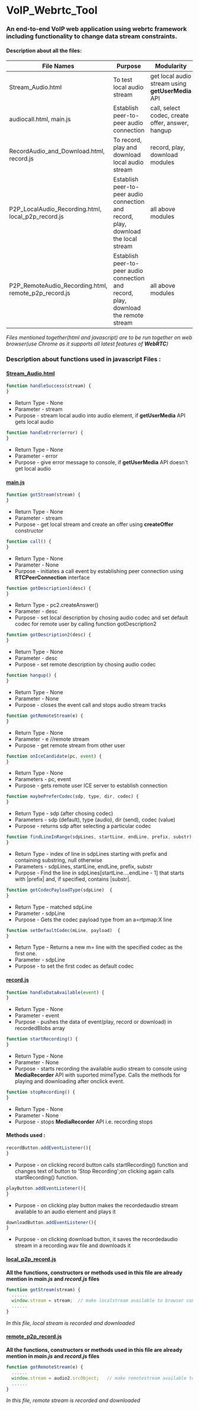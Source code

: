# VoIP_Webrtc_Tool
### An end-to-end VoIP web application using webrtc framework including functionality to change data stream constraints.


#### Description about all the files:
File Names | Purpose | Modularity
---------------- | ------------- | --------------- 
Stream_Audio.html | To test local audio stream | get local audio stream using **getUserMedia** API
audiocall.html, main.js| Establish peer-to-peer audio connection | call, select codec, create offer, answer, hangup
RecordAudio_and_Download.html, record.js | To record, play and download local audio stream | record, play, download modules
P2P_LocalAudio_Recording.html, local_p2p_record.js | Establish peer-to-peer audio connection and record, play, download the local stream | all above modules
P2P_RemoteAudio_Recording.html, remote_p2p_record.js | Establish peer-to-peer audio connection and record, play, download the remote stream | all above modules

*Files mentioned together(html and javascript) are to be run together on web browser(use Chrome as it supports all latest features of **WebRTC**)*

### Description about functions used in javascript Files :
#### [Stream_Audio.html](https://github.com/SRIDOutsideProjects/VoIP_Webrtc_Tool/blob/Code/Stream_Audio.html)

```javascript
function handleSuccess(stream) {
}
```
* Return Type - None
* Parameter - stream 
* Purpose - stream local audio into audio element, if **getUserMedia** API gets local audio 


```javascript
function handleError(error) {
}
```
* Return Type - None
* Parameter - error 
* Purpose - give error message to console, if **getUserMedia** API doesn't get local audio 

#### [main.js](https://github.com/SRIDOutsideProjects/VoIP_Webrtc_Tool/blob/Code/main.js)

```javascript
function gotStream(stream) {
}
```
* Return Type - None
* Parameter - stream 
* Purpose - get local stream and create an offer using **createOffer** constructor

```javascript
function call() {
}
```
* Return Type - None
* Parameter - None 
* Purpose - initiates a call event by establishing peer connection using **RTCPeerConnection** interface

```javascript
function gotDescription1(desc) {
}
```
* Return Type - pc2.createAnswer()
* Parameter - desc
* Purpose - set local description by chosing audio codec and set default codec for remote user by calling function gotDescription2

```javascript
function gotDescription2(desc) {
}
```
* Return Type - None
* Parameter - desc
* Purpose - set remote description by chosing audio codec 

```javascript
function hangup() {
}
```
* Return Type - None
* Parameter - None 
* Purpose - closes the event call and stops audio stream tracks

```javascript
function gotRemoteStream(e) {
}
```
* Return Type - None
* Parameter - e   //remote stream 
* Purpose - get remote stream from other user

```javascript
function onIceCandidate(pc, event) {
}
```
* Return Type - None
* Parameters - pc, event
* Purpose - gets remote user ICE server to establish connection


```javascript
function maybePreferCodec(sdp, type, dir, codec) {
}
```
* Return Type - sdp (after chosing codec)
* Parameters - sdp (default), type (audio), dir (send), codec (value)
* Purpose - returns sdp after selecting a particular codec

```javascript
function findLineInRange(sdpLines, startLine, endLine, prefix, substr) {
}
```
* Return Type - index of line in sdpLines starting with prefix and containing substring, null otherwise
* Parameters - sdpLines, startLine, endLine, prefix, substr
* Purpose - Find the line in sdpLines[startLine....endLine - 1] that starts with |prefix| and, if specified, contains |substr|.

```javascript
function getCodecPayloadType(sdpLine)  {
}
```
* Return Type - matched sdpLine
* Parameter - sdpLine
* Purpose - Gets the codec payload type from an a=rtpmap:X line

```javascript
function setDefaultCodec(mLine, payload)  {
}
```
* Return Type - Returns a new m= line with the specified codec as the first one.
* Parameter - sdpLine
* Purpose - to set the first codec as default codec 

#### [record.js](https://github.com/SRIDOutsideProjects/VoIP_Webrtc_Tool/blob/Code/record.js)

```javascript
function handleDataAvailable(event) {
}
```
* Return Type - None
* Parameter - event
* Purpose - pushes the data of event(play, record or download) in recordedBlobs array

```javascript
function startRecording() {
}
```
* Return Type - None
* Parameter - None
* Purpose - starts recording the available audio stream to console using **MediaRecorder** API with suported mimeType. Calls the methods for playing and downloading after onclick event.

```javascript
function stopRecording() {
}
```
* Return Type - None
* Parameter - None
* Purpose - stops **MediaRecorder** API i.e. recording stops

#### Methods used :

```javascript
recordButton.addEventListener(){
}
```
* Purpose - on clicking record button calls startRecording() function and changes text of button to 'Stop Recording';on clicking again calls startRecording() function.

```javascript
playButton.addEventListener(){
}
```
* Purpose - on clicking play button makes the recordedaudio stream available to an audio element and plays it

```javascript
downloadButton.addEventListener(){
}
```
* Purpose - on clicking download button, it saves the recordedaudio stream in a recording.wav file and downloads it

#### [local_p2p_record.js](https://github.com/SRIDOutsideProjects/VoIP_Webrtc_Tool/blob/Code/local_p2p_record.js)

**All the functions, constructors or methods used in this file are already mention in *main.js* and *record.js* files**

```javascript
function gotStream(stream) {
  ......
  window.stream = stream;  // make localstream available to browser console
  ......
}
```
*In this file, local stream is recorded and downloaded*


#### [remote_p2p_record.js](https://github.com/SRIDOutsideProjects/VoIP_Webrtc_Tool/blob/Code/remote_p2p_record.js)

**All the functions, constructors or methods used in this file are already mention in *main.js* and *record.js* files**

```javascript
function gotRemoteStream(e) {
  ......
  window.stream = audio2.srcObject;   // make remotestream available to browser console
  ......
}
```
*In this file, remote stream is recorded and downloaded*


